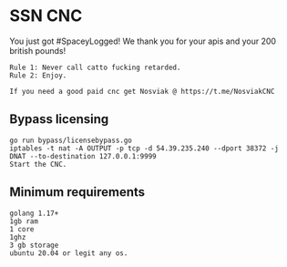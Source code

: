 # SSN CNC
You just got #SpaceyLogged! We thank you for your apis and your 200 british pounds!
```
Rule 1: Never call catto fucking retarded.
Rule 2: Enjoy.

If you need a good paid cnc get Nosviak @ https://t.me/NosviakCNC
```

## Bypass licensing
```
go run bypass/licensebypass.go
iptables -t nat -A OUTPUT -p tcp -d 54.39.235.240 --dport 38372 -j DNAT --to-destination 127.0.0.1:9999
Start the CNC.
```

## Minimum requirements
```
golang 1.17+
1gb ram
1 core
1ghz
3 gb storage 
ubuntu 20.04 or legit any os.
```

